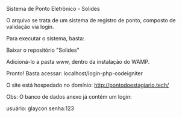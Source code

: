 Sistema de Ponto Eletrõnico - Solides

O arquivo se trata de um sistema de registro de ponto, composto de validação via login.

Para executar o sistema, basta:

Baixar o repositório "Solides"

Adicioná-lo a pasta www, dentro da instalação do WAMP.

Pronto! Basta acessar: localhost/login-php-codeigniter

O site está hospedado no domínio: http://pontodoestagiario.tech/

Obs: O banco de dados anexo já contém um login:

usuário: glaycon
senha:123
